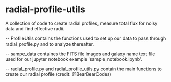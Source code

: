 # radial-profile-utils
A collection of code to create radial profiles, measure total flux for noisy data and find effective radii.

-- ProfileUtils contains the functions used to set up our data to pass through radial_profile.py and to analyze thereafter.

-- sampe_data containes the FITS file images and galaxy name text file used for our jupyter notebook example 'sample_notebook.ipynb'.

-- radial_profile.py and radial_profile_utils.py contain the main functions to create our radial profile (credit: @BearBearCodes)
